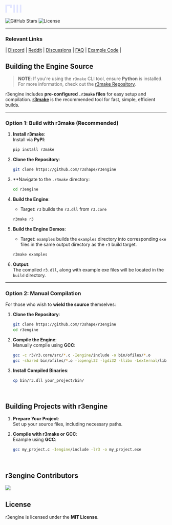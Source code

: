 ![r3engine](r3/assets/r3-sticker.png)

![GitHub Stars](https://img.shields.io/github/stars/r3shape/r3engine?style=for-the-badge&label=stars&labelColor=black&color=white)
![License](https://img.shields.io/badge/mit-badge?style=for-the-badge&logo=mit&logoColor=white&label=License&labelColor=black&color=white)

---

### Relevant Links
| [Discord](https://discord.gg/kreGBCVsQQ) | [Reddit](https://www.reddit.com/r/r3engineEngine/) | [Discussions](https://github.com/r3shape/r3engine/discussions) | [FAQ](https://github.com/r3shape/r3engine/wiki/r3engine-FAQ) | [Example Code](https://github.com/r3shape/r3engine/tree/main/examples) |  


## Building the Engine Source

> **NOTE**: If you're using the `r3make` CLI tool, ensure **Python** is installed. For more information, check out the [r3make Repository](https://github.com/r3shape/r3make).

r3engine includes **pre-configured `.r3make` files** for easy setup and compilation. **[r3make](https://github.com/r3shape/r3make)** is the recommended tool for fast, simple, efficient builds.

---

### Option 1: Build with **r3make** (Recommended)

1. **Install r3make**:  
   Install via **PyPI**:  
   ```bash
   pip install r3make
   ```

2. **Clone the Repository**:  
   ```bash
   git clone https://github.com/r3shape/r3engine
   ```

3. **Navigate to the `.r3make` directory:
   ```bash
   cd r3engine
   ```

4. **Build the Engine**:  
   - Target: `r3` builds the `r3.dll` from `r3.core`
   ```bash
   r3make r3
   ```
5. **Build the Engine Demos**:  
   - Target: `examples` builds the `examples` directory into corresponding `exe` files in the same output directory as the `r3` build target.
   ```bash
   r3make examples
   ```

5. **Output**:  
   The compiled `r3.dll`, along with example exe files will be located in the `build` directory.

---

### Option 2: Manual Compilation

For those who wish to **wield the source** themselves:

1. **Clone the Repository**:  
   ```bash
   git clone https://github.com/r3shape/r3engine
   cd r3engine
   ```

2. **Compile the Engine**:  
   Manually compile using **GCC**:  
   ```bash
   gcc -c r3/r3.core/src/*.c -Iengine/include -o bin/ofiles/*.o
   gcc -shared bin/ofiles/*.o -lopengl32 -lgdi32 -llibx -Lexternal/libx/bin -o build/r3engine.dll
   ```

3. **Install Compiled Binaries**:  
   ```bash
   cp bin/r3.dll your_project/bin/
   ```

<br>

## Building Projects with **r3engine**

1. **Prepare Your Project**:  
   Set up your source files, including necessary paths.

2. **Compile with r3make or GCC**:  
   Example using **GCC**:  
   ```bash
   gcc my_project.c -Iengine/include -lr3 -o my_project.exe
   ```

<br>

## r3engine Contributors

<a href="https://github.com/r3shape/r3engine/graphs/contributors">
  <img src="https://contrib.rocks/image?repo=r3shape/r3engine&max=500&columns=20&anon=1" />
</a>

<br>

## License

r3engine is licensed under the **MIT License**.
